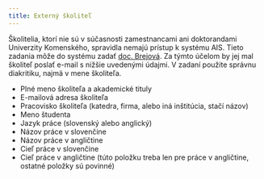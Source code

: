 ```yaml
---
title: Externý školiteľ
---
```


Školitelia, ktorí nie sú v súčasnosti zamestnancami ani doktorandami Univerzity Komenského, spravidla nemajú prístup k systému AIS. Tieto zadania môže do systému zadať [doc. Brejová](https://compbio.fmph.uniba.sk/~bbrejova). Za týmto účelom by jej mal školiteľ poslať e-mail s nižšie uvedenými údajmi. V zadaní použite správnu diakritiku, najmä v mene školiteľa.

- Plné meno školiteľa a akademické tituly
- E-mailová adresa školiteľa
- Pracovisko školiteľa (katedra, firma, alebo iná inštitúcia, stačí názov)
- Meno študenta
- Jazyk práce (slovenský alebo anglický)
- Názov práce v slovenčine
- Názov práce v angličtine
- Cieľ práce v slovenčine
- Cieľ práce v angličtine (túto položku treba len pre práce v angličtine, ostatné položky sú povinné)
